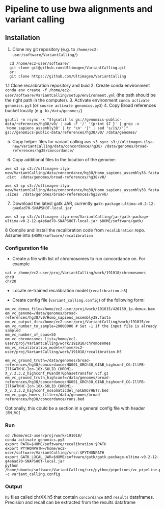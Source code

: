 # Pipeline to use bwa alignments and variant calling 

## Installation

1. Clone my git repository (e.g. to `/home/ec2-user/software/VariantCalling/`)
```
  cd /home/ec2-user/software/
  git clone git@github.com:Ultimagen/VariantCalling.git
  or:
  git clone https://github.com/Ultimagen/VariantCalling
```
1.1 Clone recalibration repository and buid
2. Create conda environment `conda env create -f /home/ec2-user/software/VariantCalling/setup/environment.yml`
(the path should be the right path in the computer).
3. Activate environment `conda activate genomics.py3` (or `source activate genomics.py3`)
4. Copy Broad references bucket locally (e.g. to `/data/genomes/`)

`gsutil -m rsync -x "$(gsutil ls gs://genomics-public-data/references/hg38/v0/ | awk -F '/' '{print $7 }' | grep -v 'Homo_sapiens_assembly38' | tr '\n' '|' | sed 's/|$//')" gs://genomics-public-data/references/hg38/v0/ /data/genomes/`

5. Copy helper files for variant calling
`aws s3 sync s3://ultimagen-ilya-new/VariantCalling/data/concordance/hg38/ /data/genomes/broad-references/hg38/concordance/`

6. Copy additional files to the location of the genome: 

`aws s3 cp s3://ultimagen-ilya-new/VariantCalling/data/concordance/hg38/Homo_sapiens_assembly38.fasta.dict 
 /data/genomes/broad-references/hg38/v0/`

`aws s3 cp s3://ultimagen-ilya-new/VariantCalling/data/concordance/hg38/Homo_sapiens_assembly38.fasta.sizes 
/data/genomes/broad-references/hg38/v0/`

7. Download the latest gatk JAR, currently `gatk-package-ultima-v0.2-12-g4e6ad70-SNAPSHOT-local.jar`

`aws s3 cp s3://ultimagen-ilya-new/VariantCalling/jar/gatk-package-ultima-v0.2-12-g4e6ad70-SNAPSHOT-local.jar $HOME/software/gatk/`

8 Compile and install the recalibration code from `recalibration` repo. Assume into `$HOME/software/recalibration`
### Configuration file
* Create a file with list of chromosomes to run concordance on. For example
```
cat > /home/ec2-user/proj/VariantCalling/work/191018/chromosomes
chr9
chr20 
```
* Locate re-trained recalibration model (`recalibration.h5`)

* Create config file (`variant_calling.config`) of the following form: 
```
em_vc_demux_file=/home/ec2-user/proj/work/191015/420159_1p.demux.bam
em_vc_genome=/data/genomes/broad-references/hg38/v0/Homo_sapiens_assembly38.fasta
em_vc_output_dir=/home/ec2-user/proj/VariantCalling/work/191015/vc
em_vc_number_to_sample=20000000 # Set -1 if the input file is already sampled
em_vc_number_of_cpus=50
em_vc_chromosomes_list=/home/ec2-user/proj/VariantCalling/work/191018/chromosomes
em_vc_recalibration_model=/home/ec2-user/proj/VariantCalling/work/191018/recalibration.h5

em_vc_ground_truth=/data/genomes/broad-references/hg38/concordance/HG001_GRCh38_GIAB_highconf_CG-IllFB-IllGATKHC-Ion-10X-SOLID_CHROM1-X_v.3.3.2_highconf_PGandRTGphasetransfer.vcf.gz
em_vc_ground_truth_highconf=/data/genomes/broad-references/hg38/concordance/HG001_GRCh38_GIAB_highconf_CG-IllFB-IllGATKHC-Ion-10X-SOLID_CHROM1-X_v.3.3.2_highconf_nosomaticdel_noCENorHET7.bed
em_vc_gaps_hmers_filter=/data/genomes/broad-references/hg38/concordance/runs.bed
```

Optionally, this could be a section in a general config file with header 
`[EM_VC]`

### Run
```
cd /home/ec2-user/proj/work/191018/
conda activate genomics.py3
export PATH=$HOME/software/recalibration:$PATH
export PYTHONPATH=/home/ec2-user/software/VariantCalling/src/:$PYTHONPATH
export GATK_LOCAL_JAR=$HOME/software/gatk/gatk-package-ultima-v0.2-12-g4e6ad70-SNAPSHOT-local.jar
python /home/ubuntu/software/VariantCalling/src/python/pipelines/vc_pipeline.py -c variant_calling.config
```

### Output
`h5` files called chrXX.h5 that contain `concordance` and `results` dataframes. Precision and recall can be extracted from the results dataframe
